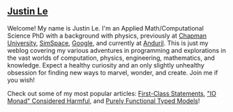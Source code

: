 [Justin Le][about]
------------------

Welcome!  My name is Justin Le.  I'm an Applied Math/Computational Science PhD
with a background with physics, previously at [Chapman University][],
[SimSpace][], [Google][], and currently at [Anduril][]. This is just my weblog
covering my various adventures in programming and explorations in the vast
worlds of computation, physics, engineering, mathematics, and knowledge. Expect
a healthy curiosity and an only slightly unhealthy obsession for finding new
ways to marvel, wonder, and create.  Join me if you wish!

[about]: / "It's a picture of me! :D"

Check out some of my most popular articles: [First-Class Statements][fcs], ["IO
Monad" Considered Harmful][conharm], and [Purely Functional Typed
Models][pftm]!

[fcs]: https://blog.jle.im/entry/first-class-statements.html
[inside]: http://blog.jle.im/entry/inside-my-world-ode-to-functor-and-monad.html
[conharm]: http://blog.jle.im/entry/io-monad-considered-harmful.html
[io]: http://blog.jle.im/entry/the-compromiseless-reconciliation-of-i-o-and-purity.html
[pftm]: https://blog.jle.im/entry/purely-functional-typed-models-1.html
[Chapman University]: https://chapman.edu/
[SimSpace]: https://simspace.com/
[Google]: https://google.com/
[Anduril]: https://anduril.com/
